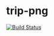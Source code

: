 # trip-png
[![Build Status](https://travis-ci.com/crowz-fx/trip-png.svg?token=Bxnc1ZB4abCWx9JBz5fe&branch=develop)](https://travis-ci.com/crowz-fx/trip-png)
